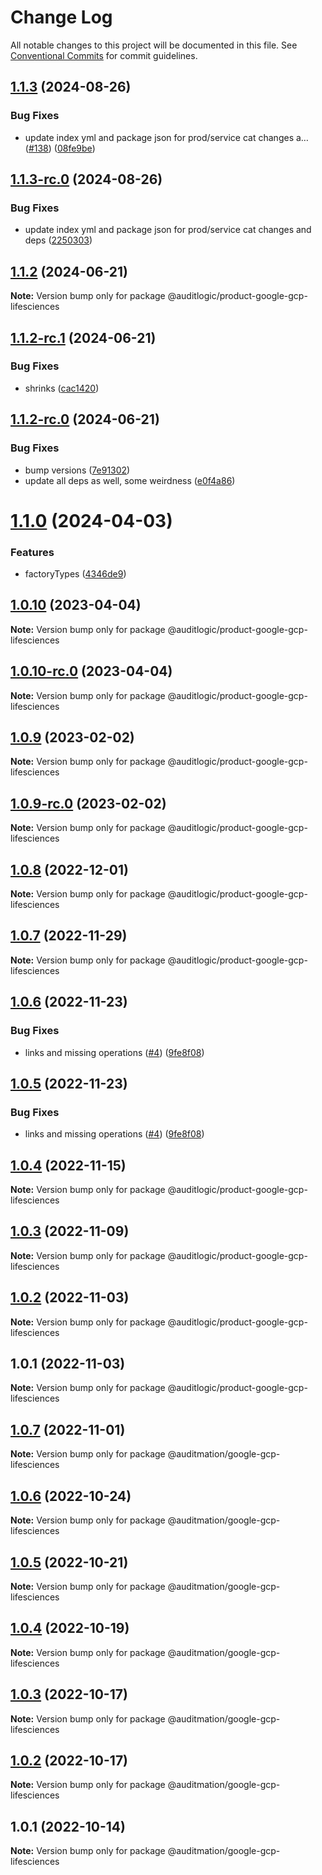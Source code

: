# Change Log

All notable changes to this project will be documented in this file.
See [Conventional Commits](https://conventionalcommits.org) for commit guidelines.

## [1.1.3](https://github.com/auditlogic/product/compare/@auditlogic/product-google-gcp-lifesciences@1.1.2...@auditlogic/product-google-gcp-lifesciences@1.1.3) (2024-08-26)


### Bug Fixes

* update index yml and package json for prod/service cat changes a… ([#138](https://github.com/auditlogic/product/issues/138)) ([08fe9be](https://github.com/auditlogic/product/commit/08fe9beb1c8457462a19bc69caa02e6212d97e1a))





## [1.1.3-rc.0](https://github.com/auditlogic/product/compare/@auditlogic/product-google-gcp-lifesciences@1.1.2...@auditlogic/product-google-gcp-lifesciences@1.1.3-rc.0) (2024-08-26)


### Bug Fixes

* update index yml and package json for prod/service cat changes and deps ([2250303](https://github.com/auditlogic/product/commit/225030363a363608240135b7ebed386b28f01e4b))





## [1.1.2](https://github.com/auditlogic/product/compare/@auditlogic/product-google-gcp-lifesciences@1.1.2-rc.1...@auditlogic/product-google-gcp-lifesciences@1.1.2) (2024-06-21)

**Note:** Version bump only for package @auditlogic/product-google-gcp-lifesciences





## [1.1.2-rc.1](https://github.com/auditlogic/product/compare/@auditlogic/product-google-gcp-lifesciences@1.1.2-rc.0...@auditlogic/product-google-gcp-lifesciences@1.1.2-rc.1) (2024-06-21)


### Bug Fixes

* shrinks ([cac1420](https://github.com/auditlogic/product/commit/cac14200fefcd8183ab69fe89a47bd3f70f563e9))





## [1.1.2-rc.0](https://github.com/auditlogic/product/compare/@auditlogic/product-google-gcp-lifesciences@1.1.0...@auditlogic/product-google-gcp-lifesciences@1.1.2-rc.0) (2024-06-21)


### Bug Fixes

* bump versions ([7e91302](https://github.com/auditlogic/product/commit/7e913023b8b312150ed7762c32fbbe616be71de5))
* update all deps as well, some weirdness ([e0f4a86](https://github.com/auditlogic/product/commit/e0f4a864714e2d3de6bbf3da014d5312fe53be2f))





# [1.1.0](https://github.com/auditlogic/product/compare/@auditlogic/product-google-gcp-lifesciences@1.0.10...@auditlogic/product-google-gcp-lifesciences@1.1.0) (2024-04-03)


### Features

* factoryTypes ([4346de9](https://github.com/auditlogic/product/commit/4346de92693aee892fccf725338ffc7b80ab182b))





## [1.0.10](https://github.com/auditlogic/product/compare/@auditlogic/product-google-gcp-lifesciences@1.0.9...@auditlogic/product-google-gcp-lifesciences@1.0.10) (2023-04-04)

**Note:** Version bump only for package @auditlogic/product-google-gcp-lifesciences





## [1.0.10-rc.0](https://github.com/auditlogic/product/compare/@auditlogic/product-google-gcp-lifesciences@1.0.9...@auditlogic/product-google-gcp-lifesciences@1.0.10-rc.0) (2023-04-04)

**Note:** Version bump only for package @auditlogic/product-google-gcp-lifesciences





## [1.0.9](https://github.com/auditlogic/product/compare/@auditlogic/product-google-gcp-lifesciences@1.0.8...@auditlogic/product-google-gcp-lifesciences@1.0.9) (2023-02-02)

**Note:** Version bump only for package @auditlogic/product-google-gcp-lifesciences





## [1.0.9-rc.0](https://github.com/auditlogic/product/compare/@auditlogic/product-google-gcp-lifesciences@1.0.8...@auditlogic/product-google-gcp-lifesciences@1.0.9-rc.0) (2023-02-02)

**Note:** Version bump only for package @auditlogic/product-google-gcp-lifesciences





## [1.0.8](https://github.com/auditlogic/product/compare/@auditlogic/product-google-gcp-lifesciences@1.0.7...@auditlogic/product-google-gcp-lifesciences@1.0.8) (2022-12-01)

**Note:** Version bump only for package @auditlogic/product-google-gcp-lifesciences





## [1.0.7](https://github.com/auditlogic/product/compare/@auditlogic/product-google-gcp-lifesciences@1.0.6...@auditlogic/product-google-gcp-lifesciences@1.0.7) (2022-11-29)

**Note:** Version bump only for package @auditlogic/product-google-gcp-lifesciences





## [1.0.6](https://github.com/auditlogic/product/compare/@auditlogic/product-google-gcp-lifesciences@1.0.4...@auditlogic/product-google-gcp-lifesciences@1.0.6) (2022-11-23)


### Bug Fixes

* links and missing operations ([#4](https://github.com/auditlogic/product/issues/4)) ([9fe8f08](https://github.com/auditlogic/product/commit/9fe8f08fe7c57fdb79f991ac35bd6ac2e7dcad38))





## [1.0.5](https://github.com/auditlogic/product/compare/@auditlogic/product-google-gcp-lifesciences@1.0.4...@auditlogic/product-google-gcp-lifesciences@1.0.5) (2022-11-23)


### Bug Fixes

* links and missing operations ([#4](https://github.com/auditlogic/product/issues/4)) ([9fe8f08](https://github.com/auditlogic/product/commit/9fe8f08fe7c57fdb79f991ac35bd6ac2e7dcad38))





## [1.0.4](https://github.com/auditlogic/product/compare/@auditlogic/product-google-gcp-lifesciences@1.0.3...@auditlogic/product-google-gcp-lifesciences@1.0.4) (2022-11-15)

**Note:** Version bump only for package @auditlogic/product-google-gcp-lifesciences





## [1.0.3](https://github.com/auditlogic/product/compare/@auditlogic/product-google-gcp-lifesciences@1.0.2...@auditlogic/product-google-gcp-lifesciences@1.0.3) (2022-11-09)

**Note:** Version bump only for package @auditlogic/product-google-gcp-lifesciences





## [1.0.2](https://github.com/auditlogic/product/compare/@auditlogic/product-google-gcp-lifesciences@1.0.1...@auditlogic/product-google-gcp-lifesciences@1.0.2) (2022-11-03)

**Note:** Version bump only for package @auditlogic/product-google-gcp-lifesciences





## 1.0.1 (2022-11-03)

**Note:** Version bump only for package @auditlogic/product-google-gcp-lifesciences





## [1.0.7](https://github.com/auditmation/store-content/compare/@auditmation/google-gcp-lifesciences@1.0.6...@auditmation/google-gcp-lifesciences@1.0.7) (2022-11-01)

**Note:** Version bump only for package @auditmation/google-gcp-lifesciences





## [1.0.6](https://github.com/auditmation/store-content/compare/@auditmation/google-gcp-lifesciences@1.0.5...@auditmation/google-gcp-lifesciences@1.0.6) (2022-10-24)

**Note:** Version bump only for package @auditmation/google-gcp-lifesciences





## [1.0.5](https://github.com/auditmation/store-content/compare/@auditmation/google-gcp-lifesciences@1.0.4...@auditmation/google-gcp-lifesciences@1.0.5) (2022-10-21)

**Note:** Version bump only for package @auditmation/google-gcp-lifesciences





## [1.0.4](https://github.com/auditmation/store-content/compare/@auditmation/google-gcp-lifesciences@1.0.3...@auditmation/google-gcp-lifesciences@1.0.4) (2022-10-19)

**Note:** Version bump only for package @auditmation/google-gcp-lifesciences





## [1.0.3](https://github.com/auditmation/store-content/compare/@auditmation/google-gcp-lifesciences@1.0.2...@auditmation/google-gcp-lifesciences@1.0.3) (2022-10-17)

**Note:** Version bump only for package @auditmation/google-gcp-lifesciences





## [1.0.2](https://github.com/auditmation/store-content/compare/@auditmation/google-gcp-lifesciences@1.0.1...@auditmation/google-gcp-lifesciences@1.0.2) (2022-10-17)

**Note:** Version bump only for package @auditmation/google-gcp-lifesciences





## 1.0.1 (2022-10-14)

**Note:** Version bump only for package @auditmation/google-gcp-lifesciences
